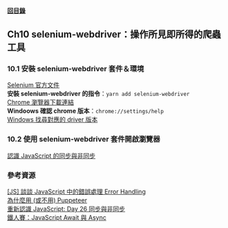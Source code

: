 #### [回目錄](../README.md)

## Ch10 selenium-webdriver：操作所見即所得的爬蟲工具

### 10.1 安裝 selenium-webdriver 套件＆環境

[Selenium 官方文件](https://www.selenium.dev/documentation/en/)  
**安裝 selenium-webdriver 的指令**：`yarn add selenium-webdriver`  
[Chrome 瀏覽器下載連結](https://www.google.com/intl/zh-TW/chrome/)  
**Windoows 確認 chrome 版本**：`chrome://settings/help`  
[Windows 找尋對應的 driver 版本](http://chromedriver.storage.googleapis.com/index.html)

### 10.2 使用 selenium-webdriver 套件開啟瀏覽器

[認識 JavaScript 的同步與非同步](https://ithelp.ithome.com.tw/articles/10194569)

### 參考資源

[[JS] 談談 JavaScript 中的錯誤處理 Error Handling](https://pjchender.blogspot.com/2017/12/js-error-handling.html)  
[為什麼用 (或不用) Puppeteer](https://michaelchen.tech/puppeteer/why-or-why-not-puppeteer/)  
[重新認識 JavaScript: Day 26 同步與非同步](https://ithelp.ithome.com.tw/articles/10194569)  
[鐵人賽：JavaScript Await 與 Async](https://wcc723.github.io/javascript/2017/12/30/javascript-async-await/)
